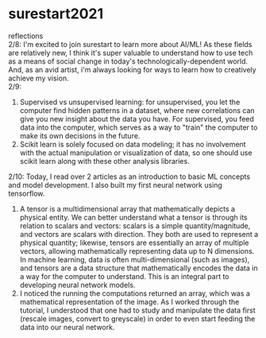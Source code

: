 # surestart2021
reflections  
2/8: I'm excited to join surestart to learn more about AI/ML! As these fields are relatively new, I think it's super valuable to understand how to use tech as a means of social change in today's technologically-dependent world. And, as an avid artist, i'm always looking for ways to learn how to creatively achieve my vision.   
2/9: 
1. Supervised vs unsupervised learning: for unsupervised, you let the computer find hidden patterns in a dataset, where new correlations can give you new insight about the data you have. For supervised, you feed data into the computer, which serves as a way to "train" the computer to make its own decisions in the future.   
2. Scikit learn is solely focused on data modeling; it has no involvement with the actual manipulation or visualization of data, so one should use scikit learn along with these other analysis libraries.  

2/10: Today, I read over 2 articles as an introduction to basic ML concepts and model development. I also built my first neural network using tensorflow.   
1. A tensor is a multidimensional array that mathematically depicts a physical entity. We can better understand what a tensor is through its relation to scalars and vectors: scalars is a simple quantity/magnitude, and vectors are scalars with direction. They both are used to represent a physical quantity; likewise, tensors are essentially an array of multiple vectors, allowing mathematically representing data up to N dimensions. In machine learning, data is often multi-dimensional (such as images), and tensors are a data structure that mathematically encodes the data in a way for the computer to understand. This is an integral part to developing neural network models.   
2. I noticed the running the computations returned an array, which was a mathematical representation of the image. As I worked through the tutorial, I understood that one had to study and manipulate the data first (rescale images, convert to greyscale) in order to even start feeding the data into our neural network. 
